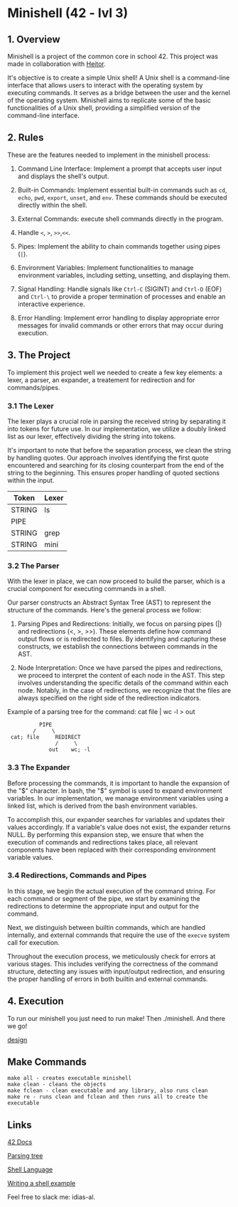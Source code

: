 # Minishell (42 - lvl 3)

## 1. Overview

Minishell is a project of the common core in school 42. This project was made in collaboration with [Heitor](https://github.com/HeitorMP).

It's objective is to create a simple Unix shell! 
A Unix shell is a command-line interface that allows users to interact with the operating system by executing commands. It serves as a bridge between the user and the kernel of the operating system. Minishell aims to replicate some of the basic functionalities of a Unix shell, providing a simplified version of the command-line interface.

## 2. Rules
These are the features needed to implement in the minishell process:

1. Command Line Interface: Implement a prompt that accepts user input and displays the shell's output.

2. Built-in Commands: Implement essential built-in commands such as `cd`, `echo`, `pwd`, `export`, `unset`, and `env`. These commands should be executed directly within the shell.

3. External Commands: execute shell commands directly in the program.

4. Handle `<`, `>`, `>>`,`<<`.

5. Pipes: Implement the ability to chain commands together using pipes (`|`).

6. Environment Variables: Implement functionalities to manage environment variables, including setting, unsetting, and displaying them.

7. Signal Handling: Handle signals like `Ctrl-C` (SIGINT) and `Ctrl-D` (EOF)  and `Ctrl-\` to provide a proper termination of processes and enable an interactive experience.

8. Error Handling: Implement error handling to display appropriate error messages for invalid commands or other errors that may occur during execution.

## 3. The Project
To implement this project well we needed to create a few key elements: a lexer, a parser, an expander, a treatement for redirection and for commands/pipes.

### 3.1 The Lexer
The lexer plays a crucial role in parsing the received string by separating it into tokens for future use. In our implementation, we utilize a doubly linked list as our lexer, effectively dividing the string into tokens.

It's important to note that before the separation process, we clean the string by handling quotes. Our approach involves identifying the first quote encountered and searching for its closing counterpart from the end of the string to the beginning. This ensures proper handling of quoted sections within the input.

Token  | Lexer
-------|--------
STRING | ls
PIPE   | | 
STRING | grep
STRING | mini

### 3.2 The Parser
With the lexer in place, we can now proceed to build the parser, which is a crucial component for executing commands in a shell.

Our parser constructs an Abstract Syntax Tree (AST) to represent the structure of the commands. Here's the general process we follow:

1. Parsing Pipes and Redirections: Initially, we focus on parsing pipes (|) and redirections (<, >, >>). These elements define how command output flows or is redirected to files. By identifying and capturing these constructs, we establish the connections between commands in the AST.

2. Node Interpretation: Once we have parsed the pipes and redirections, we proceed to interpret the content of each node in the AST. This step involves understanding the specific details of the command within each node. Notably, in the case of redirections, we recognize that the files are always specified on the right side of the redirection indicators.

Example of a parsing tree for the command: cat file | wc -l > out

              PIPE
            /     \
     cat; file     REDIRECT
                   /     \
                 out    wc; -l

### 3.3 The Expander
Before processing the commands, it is important to handle the expansion of the "$" character. In bash, the "$" symbol is used to expand environment variables. In our implementation, we manage environment variables using a linked list, which is derived from the bash environment variables.

To accomplish this, our expander searches for variables and updates their values accordingly. If a variable's value does not exist, the expander returns NULL. By performing this expansion step, we ensure that when the execution of commands and redirections takes place, all relevant components have been replaced with their corresponding environment variable values.

### 3.4 Redirections, Commands and Pipes
In this stage, we begin the actual execution of the command string. For each command or segment of the pipe, we start by examining the redirections to determine the appropriate input and output for the command.

Next, we distinguish between builtin commands, which are handled internally, and external commands that require the use of the `execve` system call for execution.

Throughout the execution process, we meticulously check for errors at various stages. This includes verifying the correctness of the command structure, detecting any issues with input/output redirection, and ensuring the proper handling of errors in both builtin and external commands.

## 4. Execution
To run our minishell you just need to run make! 
Then ./minishell. And there we go!

[design]([https://github.com/inesalves44/minishell/assets/105734074/2358c978-6f9d-4df7-bb5d-cf568453167f](https://github.com/inesalves44/minishell/blob/main/Untitled%20design.gif?raw=true))

## Make Commands
```
make all - creates executable minishell
make clean - cleans the objects
make fclean - clean executable and any library, also runs clean
make re - runs clean and fclean and then runs all to create the executable
 ```
 
 ## Links
 [42 Docs](https://harm-smits.github.io/42docs/projects/minishell)
 
 [Parsing tree](https://www.geeksforgeeks.org/parse-tree-and-syntax-tree/)
 
 [Shell Language](https://pubs.opengroup.org/onlinepubs/009695399/utilities/xcu_chap02.html)
 
 [Writing a shell example](https://www.cs.purdue.edu/homes/grr/SystemsProgrammingBook/Book/Chapter5-WritingYourOwnShell.pdf)
 
 Feel free to slack me: idias-al.

